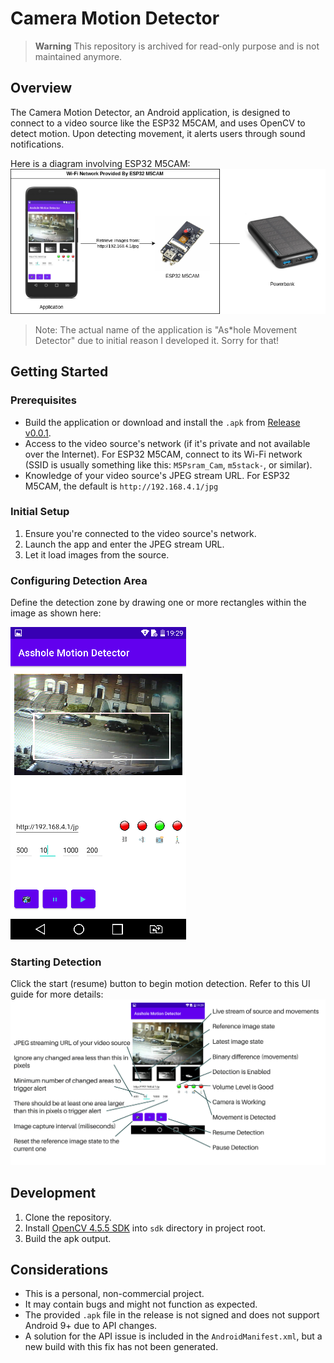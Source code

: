 # Camera Motion Detector

> **Warning**
> This repository is archived for read-only purpose and is not maintained anymore.

## Overview
The Camera Motion Detector, an Android application, is designed to connect to a video source like the ESP32 M5CAM, and uses OpenCV to detect motion. Upon detecting movement, it alerts users through sound notifications.

Here is a diagram involving ESP32 M5CAM:
![Diagram](docs/diagram.png "Diagram")

> Note: The actual name of the application is "As*hole Movement Detector" due to initial reason I developed it. Sorry for that!

## Getting Started

### Prerequisites
- Build the application or download and install the `.apk` from [Release v0.0.1](https://github.com/AmirrezaNasiri/camera-motion-detector/releases/tag/v0.0.1).
- Access to the video source's network (if it's private and not available over the Internet). For ESP32 M5CAM, connect to its Wi-Fi network (SSID is usually something like this: `M5Psram_Cam`, `m5stack-`, or similar).
- Knowledge of your video source's JPEG stream URL. For ESP32 M5CAM, the default is `http://192.168.4.1/jpg`


### Initial Setup
1. Ensure you're connected to the video source's network.
2. Launch the app and enter the JPEG stream URL.
3. Let it load images from the source.

### Configuring Detection Area
Define the detection zone by drawing one or more rectangles within the image as shown here:

![Area](docs/area.png "Area")

### Starting Detection
Click the start (resume) button to begin motion detection. Refer to this UI guide for more details:
  ![Elements](docs/elements.png "Elements")

## Development
1. Clone the repository.
2. Install [OpenCV 4.5.5 SDK](https://docs.opencv.org/4.5.5/da/d2a/tutorial_O4A_SDK.html) into `sdk` directory in project root.
3. Build the apk output.

## Considerations
- This is a personal, non-commercial project.
- It may contain bugs and might not function as expected.
- The provided `.apk` file in the release is not signed and does not support Android 9+ due to API changes.
- A solution for the API issue is included in the `AndroidManifest.xml`, but a new build with this fix has not been generated.
